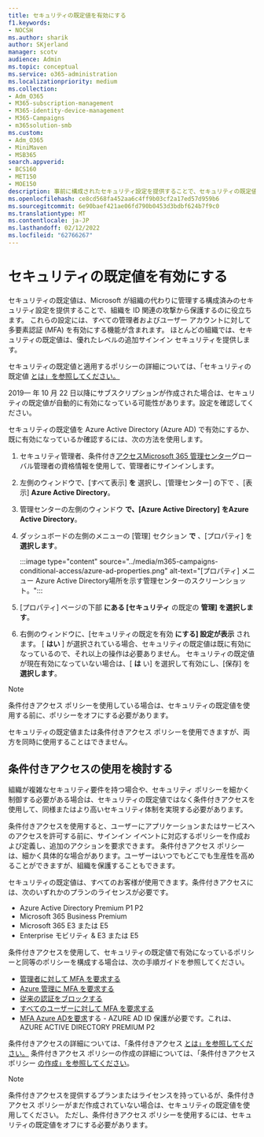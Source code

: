 ```yaml
---
title: セキュリティの既定値を有効にする
f1.keywords:
- NOCSH
ms.author: sharik
author: SKjerland
manager: scotv
audience: Admin
ms.topic: conceptual
ms.service: o365-administration
ms.localizationpriority: medium
ms.collection:
- Adm_O365
- M365-subscription-management
- M365-identity-device-management
- M365-Campaigns
- m365solution-smb
ms.custom:
- Adm_O365
- MiniMaven
- MSB365
search.appverid:
- BCS160
- MET150
- MOE150
description: 事前に構成されたセキュリティ設定を提供することで、セキュリティの既定値が ID 関連の攻撃から組織を保護する方法について学習します。
ms.openlocfilehash: ce8cd568fa452aa6c4ff9b03cf2a17ed57d959b6
ms.sourcegitcommit: 6e90baef421ae06fd790b0453d3bdbf624b7f9c0
ms.translationtype: MT
ms.contentlocale: ja-JP
ms.lasthandoff: 02/12/2022
ms.locfileid: "62766267"
---
```

# <a name="turn-on-security-defaults"></a>セキュリティの既定値を有効にする

セキュリティの既定値は、Microsoft が組織の代わりに管理する構成済みのセキュリティ設定を提供することで、組織を ID 関連の攻撃から保護するのに役立ちます。 これらの設定には、すべての管理者およびユーザー アカウントに対して多要素認証 (MFA) を有効にする機能が含まれます。 ほとんどの組織では、セキュリティの既定値は、優れたレベルの追加サインイン セキュリティを提供します。

セキュリティの既定値と適用するポリシーの詳細については、「セキュリティの既定値 [とは」を参照してください。](/azure/active-directory/fundamentals/concept-fundamentals-security-defaults)

2019&mdash; 年 10 月 22 日以降にサブスクリプションが作成された場合は、セキュリティの既定値が自動的に有効になっている可能性があります。設定を確認してください。

セキュリティの既定値を Azure Active Directory (Azure AD) で有効にするか、既に有効になっているか確認するには、次の方法を使用します。

1. セキュリティ管理者、条件付き<a href="https://go.microsoft.com/fwlink/p/?linkid=2024339" target="_blank">アクセスMicrosoft 365 管理センター</a>グローバル管理者の資格情報を使用して、管理者にサインインします。

2. 左側のウィンドウで、[すべて表示] **を** 選択し、[管理センター] の下で 、[表示] **Azure Active Directory**。

3. 管理センターの左側のウィンドウ **で、[Azure Active Directory]** **をAzure Active Directory**。

4. ダッシュボードの左側のメニューの [管理] セクション **で** 、[プロパティ] を **選択します**。

    :::image type="content" source="../media/m365-campaigns-conditional-access/azure-ad-properties.png" alt-text="[プロパティ] メニュー Azure Active Directory場所を示す管理センターのスクリーンショット。":::

5. [プロパティ] ページの下部 **にある [セキュリティ** の既定の **管理] を選択します**。

6. 右側のウィンドウに、[セキュリティの既定を有効 **にする] 設定が表示** されます。 [ **はい** ] が選択されている場合、セキュリティの既定値は既に有効になっているので、それ以上の操作は必要ありません。 セキュリティの既定値が現在有効になっていない場合は、[ **は** い] を選択して有効にし、[保存] を **選択します**。

> [!NOTE]
> 条件付きアクセス ポリシーを使用している場合は、セキュリティの既定値を使用する前に、ポリシーをオフにする必要があります。
>
> セキュリティの既定値または条件付きアクセス ポリシーを使用できますが、両方を同時に使用することはできません。

## <a name="consider-using-conditional-access"></a>条件付きアクセスの使用を検討する

組織が複雑なセキュリティ要件を持つ場合や、セキュリティ ポリシーを細かく制御する必要がある場合は、セキュリティの既定値ではなく条件付きアクセスを使用して、同様またはより高いセキュリティ体制を実現する必要があります。 

条件付きアクセスを使用すると、ユーザーにアプリケーションまたはサービスへのアクセスを許可する前に、サインイン イベントに対応するポリシーを作成および定義し、追加のアクションを要求できます。 条件付きアクセス ポリシーは、細かく具体的な場合があります。ユーザーはいつでもどこでも生産性を高めることができますが、組織を保護することもできます。

セキュリティの既定値は、すべてのお客様が使用できます。条件付きアクセスには、次のいずれかのプランのライセンスが必要です。

- Azure Active Directory Premium P1 P2
- Microsoft 365 Business Premium
- Microsoft 365 E3 または E5
- Enterprise モビリティ & E3 または E5

条件付きアクセスを使用して、セキュリティの既定値で有効になっているポリシーと同等のポリシーを構成する場合は、次の手順ガイドを参照してください。

- [管理者に対して MFA を要求する](/azure/active-directory/conditional-access/howto-conditional-access-policy-admin-mfa)
- [Azure 管理に MFA を要求する](/azure/active-directory/conditional-access/howto-conditional-access-policy-azure-management)
- [従来の認証をブロックする](/azure/active-directory/conditional-access/howto-conditional-access-policy-block-legacy)
- [すべてのユーザーに対して MFA を要求する](/azure/active-directory/conditional-access/howto-conditional-access-policy-all-users-mfa)
- [MFA Azure ADを要求](/azure/active-directory/identity-protection/howto-identity-protection-configure-mfa-policy)する - AZURE AD ID 保護が必要です。これは、AZURE ACTIVE DIRECTORY PREMIUM P2

条件付きアクセスの詳細については、「条件付きアクセス [とは」を参照してください。](/azure/active-directory/conditional-access/overview) 条件付きアクセス ポリシーの作成の詳細については、「条件付きアクセス ポリシー [の作成」を参照してください](/azure/active-directory/authentication/tutorial-enable-azure-mfa#create-a-conditional-access-policy)。

> [!NOTE]
> 条件付きアクセスを提供するプランまたはライセンスを持っているが、条件付きアクセス ポリシーがまだ作成されていない場合は、セキュリティの既定値を使用してください。 ただし、条件付きアクセス ポリシーを使用するには、セキュリティの既定値をオフにする必要があります。
